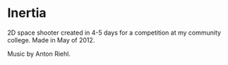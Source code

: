 Inertia
=======

2D space shooter created in 4-5 days for a competition at my community college. Made in May of 2012.

Music by Anton Riehl.
